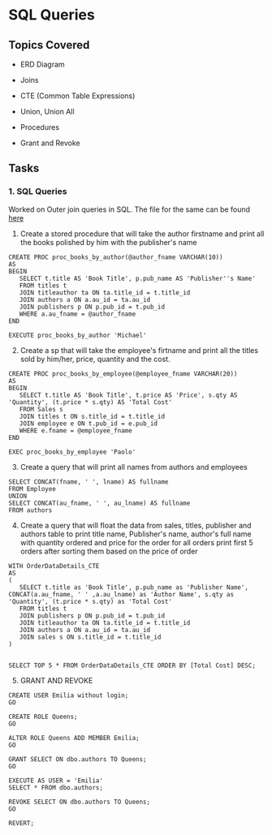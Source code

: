 # SQL Queries

## Topics Covered

* ERD Diagram

* Joins

* CTE (Common Table Expressions)

* Union, Union All

* Procedures

* Grant and Revoke

## Tasks

###  1. SQL Queries

Worked on Outer join queries in SQL. The file for the same can be found [here](./AssignmentQueries.sql)


1) Create a stored procedure that will take the author firstname and print all the books polished by him with the publisher's name

```
CREATE PROC proc_books_by_author(@author_fname VARCHAR(10))
AS
BEGIN
   SELECT t.title AS 'Book Title', p.pub_name AS 'Publisher''s Name'
   FROM titles t
   JOIN titleauthor ta ON ta.title_id = t.title_id
   JOIN authors a ON a.au_id = ta.au_id
   JOIN publishers p ON p.pub_id = t.pub_id
   WHERE a.au_fname = @author_fname
END

EXECUTE proc_books_by_author 'Michael'
```

2) Create a sp that will take the employee's firtname and print all the titles sold by him/her, price, quantity and the cost.

```
CREATE PROC proc_books_by_employee(@employee_fname VARCHAR(20))
AS
BEGIN
   SELECT t.title AS 'Book Title', t.price AS 'Price', s.qty AS 'Quantity', (t.price * s.qty) AS 'Total Cost'
   FROM Sales s
   JOIN titles t ON s.title_id = t.title_id
   JOIN employee e ON t.pub_id = e.pub_id
   WHERE e.fname = @employee_fname
END

EXEC proc_books_by_employee 'Paolo'
```


3) Create a query that will print all names from authors and employees

```
SELECT CONCAT(fname, ' ', lname) AS fullname
FROM Employee
UNION 
SELECT CONCAT(au_fname, ' ', au_lname) AS fullname
FROM authors
```


4) Create a  query that will float the data from sales, titles, publisher and authors table  to print title name, Publisher's name, author's full name with quantity ordered and price for the order for all orders print first 5 orders after sorting them based on the price of order

```
WITH OrderDataDetails_CTE
AS 
(
   SELECT t.title as 'Book Title', p.pub_name as 'Publisher Name', CONCAT(a.au_fname, ' ' ,a.au_lname) as 'Author Name', s.qty as 'Quantity', (t.price * s.qty) as 'Total Cost'
   FROM titles t
   JOIN publishers p ON p.pub_id = t.pub_id
   JOIN titleauthor ta ON ta.title_id = t.title_id
   JOIN authors a ON a.au_id = ta.au_id
   JOIN sales s ON s.title_id = t.title_id
)


SELECT TOP 5 * FROM OrderDataDetails_CTE ORDER BY [Total Cost] DESC;
```


5) GRANT AND REVOKE

```
CREATE USER Emilia without login;
GO

CREATE ROLE Queens;
GO

ALTER ROLE Queens ADD MEMBER Emilia; 
GO

GRANT SELECT ON dbo.authors TO Queens;
GO

EXECUTE AS USER = 'Emilia'
SELECT * FROM dbo.authors;

REVOKE SELECT ON dbo.authors TO Queens;
GO

REVERT;
```
